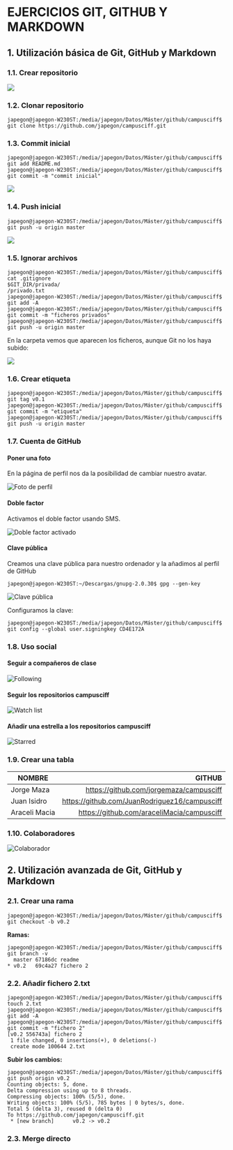# EJERCICIOS GIT, GITHUB Y MARKDOWN #

## 1. Utilización básica de Git, GitHub y Markdown ##

### 1.1. Crear repositorio ###

![](/images/new_repository.png)

### 1.2. Clonar repositorio ###

~~~
japegon@japegon-W230ST:/media/japegon/Datos/Máster/github/campusciff$ git clone https://github.com/japegon/campusciff.git
~~~

### 1.3. Commit inicial ###

~~~
japegon@japegon-W230ST:/media/japegon/Datos/Máster/github/campusciff$ git add README.md
japegon@japegon-W230ST:/media/japegon/Datos/Máster/github/campusciff$ git commit -m "commit inicial"
~~~

![](/images/commit_inicial.png)

### 1.4. Push inicial ###

~~~
japegon@japegon-W230ST:/media/japegon/Datos/Máster/github/campusciff$ git push -u origin master
~~~

![](/images/push_inicial.png)

### 1.5. Ignorar archivos ###

~~~
japegon@japegon-W230ST:/media/japegon/Datos/Máster/github/campusciff$ cat .gitignore 
$GIT_DIR/privada/
/privado.txt
japegon@japegon-W230ST:/media/japegon/Datos/Máster/github/campusciff$ git add -A
japegon@japegon-W230ST:/media/japegon/Datos/Máster/github/campusciff$ git commit -m "ficheros privados"
japegon@japegon-W230ST:/media/japegon/Datos/Máster/github/campusciff$ git push -u origin master
~~~

En la carpeta vemos que aparecen los ficheros, aunque Git no los haya subido: 

![](/images/ficheros_privados.png)

### 1.6. Crear etiqueta ###

~~~
japegon@japegon-W230ST:/media/japegon/Datos/Máster/github/campusciff$ git tag v0.1
japegon@japegon-W230ST:/media/japegon/Datos/Máster/github/campusciff$ git commit -m "etiqueta"
japegon@japegon-W230ST:/media/japegon/Datos/Máster/github/campusciff$ git push -u origin master
~~~

### 1.7. Cuenta de GitHub ###

#### Poner una foto ####

En la página de perfil nos da la posibilidad de cambiar nuestro avatar.

![](/images/Foto.png "Foto de perfil")

#### Doble factor ####

Activamos el doble factor usando SMS.

![](/images/doble_factor2.png "Doble factor activado")

#### Clave pública ####

Creamos una clave pública para nuestro ordenador y la añadimos al perfil de GitHub

~~~
japegon@japegon-W230ST:~/Descargas/gnupg-2.0.30$ gpg --gen-key
~~~

![](/images/Clave_GPG.png "Clave pública")

Configuramos la clave:

~~~
japegon@japegon-W230ST:/media/japegon/Datos/Máster/github/campusciff$ git config --global user.signingkey CD4E172A
~~~

### 1.8. Uso social ###

#### Seguir a compañeros de clase ####

![](/images/following.png "Following")

#### Seguir los repositorios campusciff ####

![](/images/watchlist.png "Watch list")

#### Añadir una estrella a los repositorios campusciff ####

![](/images/stars.png "Starred")

### 1.9. Crear una tabla ###

|NOMBRE|GITHUB|
|------|-----:|
|Jorge Maza|<https://github.com/jorgemaza/campusciff>|
|Juan Isidro|<https://github.com/JuanRodriguez16/campusciff>|
|Araceli Macia|<https://github.com/araceliMacia/campusciff>|

### 1.10. Colaboradores ###

![](/images/Colaborador.png "Colaborador")

## 2. Utilización avanzada de Git, GitHub y Markdown ##

### 2.1. Crear una rama ###

~~~
japegon@japegon-W230ST:/media/japegon/Datos/Máster/github/campusciff$ git checkout -b v0.2
~~~

**Ramas:**

~~~
japegon@japegon-W230ST:/media/japegon/Datos/Máster/github/campusciff$ git branch -v
  master 67186dc readme
* v0.2   69c4a27 fichero 2
~~~

### 2.2. Añadir fichero 2.txt ###

~~~
japegon@japegon-W230ST:/media/japegon/Datos/Máster/github/campusciff$ touch 2.txt
japegon@japegon-W230ST:/media/japegon/Datos/Máster/github/campusciff$ git add -A
japegon@japegon-W230ST:/media/japegon/Datos/Máster/github/campusciff$ git commit -m "fichero 2"
[v0.2 556743a] fichero 2
 1 file changed, 0 insertions(+), 0 deletions(-)
 create mode 100644 2.txt
~~~

**Subir los cambios:**

~~~
japegon@japegon-W230ST:/media/japegon/Datos/Máster/github/campusciff$ git push origin v0.2
Counting objects: 5, done.
Delta compression using up to 8 threads.
Compressing objects: 100% (5/5), done.
Writing objects: 100% (5/5), 785 bytes | 0 bytes/s, done.
Total 5 (delta 3), reused 0 (delta 0)
To https://github.com/japegon/campusciff.git
 * [new branch]      v0.2 -> v0.2
~~~

### 2.3. Merge directo ###



